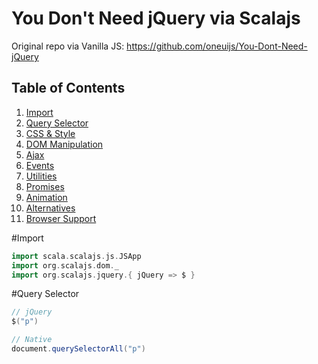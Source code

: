 # You Don't Need jQuery via Scalajs
Original repo via Vanilla JS: https://github.com/oneuijs/You-Dont-Need-jQuery

## Table of Contents

1. [Import](#import)
1. [Query Selector](#query-selector)
1. [CSS & Style](#css--style)
1. [DOM Manipulation](#dom-manipulation)
1. [Ajax](#ajax)
1. [Events](#events)
1. [Utilities](#utilities)
1. [Promises](#promises)
1. [Animation](#animation)
1. [Alternatives](#alternatives)
1. [Browser Support](#browser-support)

#Import
```scala
import scala.scalajs.js.JSApp
import org.scalajs.dom._
import org.scalajs.jquery.{ jQuery => $ }
```

#Query Selector
```scala
// jQuery
$("p")

// Native
document.querySelectorAll("p")
```
